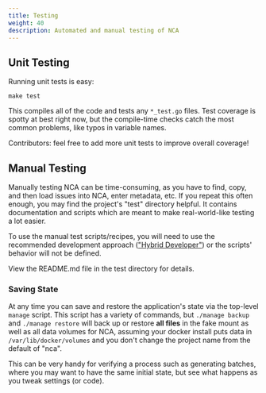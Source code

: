 ```yaml
---
title: Testing
weight: 40
description: Automated and manual testing of NCA
---
```


## Unit Testing

Running unit tests is easy:

    make test

This compiles all of the code and tests any `*_test.go` files.  Test coverage
is spotty at best right now, but the compile-time checks catch the most common
problems, like typos in variable names.

Contributors: feel free to add more unit tests to improve overall coverage!

## Manual Testing

Manually testing NCA can be time-consuming, as you have to find, copy, and then
load issues into NCA, enter metadata, etc. If you repeat this often enough, you
may find the project's "test" directory helpful. It contains documentation and
scripts which are meant to make real-world-like testing a lot easier.

To use the manual test scripts/recipes, you will need to use the recommended
development approach (["Hybrid Developer"][1]) or the scripts' behavior will
not be defined.

View the README.md file in the test directory for details.

[1]: <{{% ref "dev-guide#hybrid-developer" %}}>

### Saving State

At any time you can save and restore the application's state via the top-level
`manage` script.  This script has a variety of commands, but `./manage backup`
and `./manage restore` will back up or restore **all files** in the fake mount
as well as all data volumes for NCA, assuming your docker install puts data in
`/var/lib/docker/volumes` and you don't change the project name from the
default of "nca".

This can be very handy for verifying a process such as generating batches,
where you may want to have the same initial state, but see what happens as you
tweak settings (or code).
